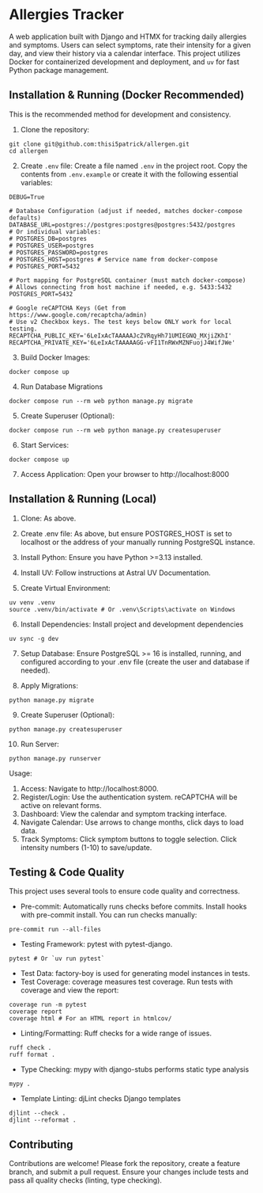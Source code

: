 # Allergies Tracker

A web application built with Django and HTMX for tracking daily allergies and symptoms. 
Users can select symptoms, rate their intensity for a given day, and view their history via a calendar interface. 
This project utilizes Docker for containerized development and deployment, and `uv` for fast Python package management.


## Installation & Running (Docker Recommended)

This is the recommended method for development and consistency.

1. Clone the repository:
```shell
git clone git@github.com:thisi5patrick/allergen.git
cd allergen
```

2. Create `.env` file: Create a file named `.env` in the project root. Copy the contents from `.env.example` or create it with the following essential variables:
```shell
DEBUG=True

# Database Configuration (adjust if needed, matches docker-compose defaults)
DATABASE_URL=postgres://postgres:postgres@postgres:5432/postgres
# Or individual variables:
# POSTGRES_DB=postgres
# POSTGRES_USER=postgres
# POSTGRES_PASSWORD=postgres
# POSTGRES_HOST=postgres # Service name from docker-compose
# POSTGRES_PORT=5432

# Port mapping for PostgreSQL container (must match docker-compose)
# Allows connecting from host machine if needed, e.g. 5433:5432
POSTGRES_PORT=5432

# Google reCAPTCHA Keys (Get from https://www.google.com/recaptcha/admin)
# Use v2 Checkbox keys. The test keys below ONLY work for local testing.
RECAPTCHA_PUBLIC_KEY='6LeIxAcTAAAAAJcZVRqyHh71UMIEGNQ_MXjiZKhI'
RECAPTCHA_PRIVATE_KEY='6LeIxAcTAAAAAGG-vFI1TnRWxMZNFuojJ4WifJWe'
```
3. Build Docker Images:
```shell
docker compose up
```

4. Run Database Migrations
```shell
docker compose run --rm web python manage.py migrate
```

5. Create Superuser (Optional):
```shell
docker compose run --rm web python manage.py createsuperuser
```

6. Start Services:
```shell
docker compose up
```

7. Access Application: Open your browser to http://localhost:8000

## Installation & Running (Local)

1. Clone: As above.

2. Create .env file: As above, but ensure POSTGRES_HOST is set to localhost or the address of your manually running PostgreSQL instance.

3. Install Python: Ensure you have Python >=3.13 installed.

4. Install UV: Follow instructions at Astral UV Documentation.

5. Create Virtual Environment:
```shell
uv venv .venv
source .venv/bin/activate # Or .venv\Scripts\activate on Windows
```

6. Install Dependencies: Install project and development dependencies
```shell
uv sync -g dev
```

7. Setup Database: Ensure PostgreSQL >= 16 is installed, running, and configured according to your .env file (create the user and database if needed).

8. Apply Migrations:
```shell
python manage.py migrate
```

9. Create Superuser (Optional):
```shell
python manage.py createsuperuser
```

10. Run Server:
```shell
python manage.py runserver
```

Usage:

1. Access: Navigate to http://localhost:8000.
2. Register/Login: Use the authentication system. reCAPTCHA will be active on relevant forms.
3. Dashboard: View the calendar and symptom tracking interface.
4. Navigate Calendar: Use arrows to change months, click days to load data.
5. Track Symptoms: Click symptom buttons to toggle selection. Click intensity numbers (1-10) to save/update.


## Testing & Code Quality

This project uses several tools to ensure code quality and correctness.

- Pre-commit: Automatically runs checks before commits. Install hooks with pre-commit install. You can run checks manually:
```shell
pre-commit run --all-files
```

- Testing Framework: pytest with pytest-django.
```shell
pytest # Or `uv run pytest`
```

- Test Data: factory-boy is used for generating model instances in tests.
- Test Coverage: coverage measures test coverage. Run tests with coverage and view the report:
```shell
coverage run -m pytest
coverage report
coverage html # For an HTML report in htmlcov/
```

- Linting/Formatting: Ruff checks for a wide range of issues.
```shell
ruff check .
ruff format .
```

- Type Checking: mypy with django-stubs performs static type analysis
```shell
mypy .
```

- Template Linting: djLint checks Django templates
```shell
djlint --check .
djlint --reformat .
```

## Contributing

Contributions are welcome! 
Please fork the repository, create a feature branch, and submit a pull request. 
Ensure your changes include tests and pass all quality checks (linting, type checking).
